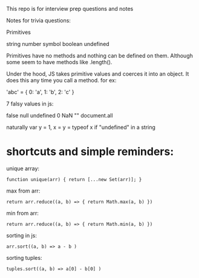This repo is for interview prep questions and notes

Notes for trivia questions:

Primitives 

string 
number 
symbol
boolean 
undefined 

Primitives have no methods and nothing can be defined on them. Although some seem to have methods like .length(). 

Under the hood, JS takes primitive values and coerces it into an object. It does this any time you call a method. for ex: 

'abc' = {
  0: 'a', 
  1: 'b', 
  2: 'c'
}

7 falsy values in js: 

false
null
undefined
0
NaN
""
document.all

naturally var y = 1, x = y = typeof x if "undefined" in a string

# shortcuts and simple reminders:

unique array:

`function unique(arr) {
  return [...new Set(arr)];
}`

max from arr: 

`return arr.reduce((a, b) => {
    return Math.max(a, b)
 })`

min from arr:

`return arr.reduce((a, b) => {
    return Math.min(a, b)
 })`
 
 sorting in js: 
 
 `arr.sort((a, b) => a - b )`
 
 sorting tuples:
 
`tuples.sort((a, b) => a[0] - b[0] )`
